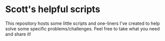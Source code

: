 # Scott's helpful scripts

This repository hosts some little scripts and one-liners I've created to help solve some specific problems/challenges. Feel free to take what you need and share it!
